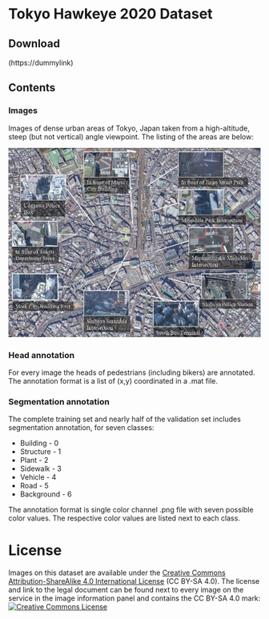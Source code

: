 # Tokyo Hawkeye 2020 Dataset
## Download
(https://dummylink)
## Contents
### Images
Images of dense urban areas of Tokyo, Japan taken from a high-altitude, steep (but not vertical) angle viewpoint. The listing of the areas are below:

![](/dataset.jpg)

### Head annotation
For every image the heads of pedestrians (including bikers) are annotated. The annotation format is a list of (x,y) coordinated in a .mat file.

### Segmentation annotation
The complete training set and nearly half of the validation set includes segmentation annotation, for seven classes:

* Building - 0
* Structure - 1
* Plant - 2
* Sidewalk - 3
* Vehicle - 4
* Road - 5
* Background - 6

The annotation format is single color channel .png file with seven possible color values. The respective color values are listed next to each class.

# License
Images on this dataset are available under the [Creative Commons Attribution-ShareAlike 4.0 International License](http://creativecommons.org/licenses/by-sa/4.0/) (CC BY-SA 4.0). The license and link to the legal document can be found next to every image on the service in the image information panel and contains the CC BY-SA 4.0 mark:
<br><a rel="license" href="http://creativecommons.org/licenses/by-sa/4.0/deed.en"><img alt="Creative Commons License" style="border-width:0" src="https://licensebuttons.net/l/by-sa/4.0/88x31.png" /></a><br />

